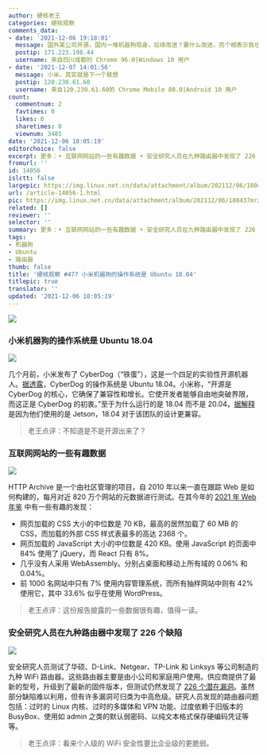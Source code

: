 ```yaml
---
author: 硬核老王
categories: 硬核观察
comments_data:
- date: '2021-12-06 19:18:01'
  message: 国外某公司开源，国内一堆机器狗现身，后续改进？要什么改进，亮个相表示我也有技术就完事。
  postip: 171.223.198.44
  username: 来自四川成都的 Chrome 96.0|Windows 10 用户
- date: '2021-12-07 14:01:56'
  message: 小米，其实就是下一个联想
  postip: 120.230.61.60
  username: 来自120.230.61.60的 Chrome Mobile 80.0|Android 10 用户
count:
  commentnum: 2
  favtimes: 0
  likes: 0
  sharetimes: 0
  viewnum: 3485
date: '2021-12-06 18:05:19'
editorchoice: false
excerpt: 更多：• 互联网网站的一些有趣数据 • 安全研究人员在九种路由器中发现了 226 个缺陷
fromurl: ''
id: 14056
islctt: false
largepic: https://img.linux.net.cn/data/attachment/album/202112/06/180437mrzrrg5vghc455rr.jpg
url: /article-14056-1.html
pic: https://img.linux.net.cn/data/attachment/album/202112/06/180437mrzrrg5vghc455rr.jpg.thumb.jpg
related: []
reviewer: ''
selector: ''
summary: 更多：• 互联网网站的一些有趣数据 • 安全研究人员在九种路由器中发现了 226 个缺陷
tags:
- 机器狗
- Ubuntu
- 路由器
thumb: false
title: '硬核观察 #477 小米机器狗的操作系统是 Ubuntu 18.04'
titlepic: true
translator: ''
updated: '2021-12-06 18:05:19'
---
```


![](https://img.linux.net.cn/data/attachment/album/202112/06/180437mrzrrg5vghc455rr.jpg)


### 小米机器狗的操作系统是 Ubuntu 18.04


![](https://img.linux.net.cn/data/attachment/album/202112/06/180448ovhom1h9q19gyvyn.jpg)


几个月前，小米发布了 CyberDog（“铁蛋”），这是一个四足的实验性开源机器人。[据透露](https://ubuntu.com/blog/cyberdog-a-four-legged-robot-revolution-with-ubuntu)，CyberDog 的操作系统是 Ubuntu 18.04。小米称，“开源是 CyberDog 的核心，它确保了兼容性和增长。它使开发者能够自由地突破界限，而这正是 CyberDog 的初衷。”至于为什么运行的是 18.04 而不是 20.04，[据解释](https://www.theregister.com/2021/12/03/ubuntu_cyberdog/)是因为他们使用的是 Jetson，18.04 对于该团队的设计更兼容。



> 
> 老王点评：不知道是不是开源出来了？
> 
> 
> 


### 互联网网站的一些有趣数据


![](https://img.linux.net.cn/data/attachment/album/202112/06/180458nzkn0x1nznc2khkr.jpg)


HTTP Archive 是一个由社区管理的项目，自 2010 年以来一直在跟踪 Web 是如何构建的，每月对近 820 万个网站的元数据进行测试。在其今年的 [2021 年 Web 年鉴](https://almanac.httparchive.org/en/2021/) 中有一些有趣的发现：


* 网页加载的 CSS 大小的中位数是 70 KB，最高的居然加载了 60 MB 的 CSS，而加载的外部 CSS 样式表最多的高达 2368 个。
* 网页加载的 JavaScript 大小的中位数是 420 KB。使用 JavaScript 的页面中 84% 使用了 jQuery，而 React 只有 8%。
* 几乎没有人采用 WebAssembly。分别占桌面和移动上所有域的 0.06% 和 0.04%。
* 前 1000 名网站中只有 7% 使用内容管理系统，而所有抽样网站中则有 42% 使用它，其中 33.6% 似乎在使用 WordPress。



> 
> 老王点评：这份报告披露的一些数据很有趣，值得一读。
> 
> 
> 


### 安全研究人员在九种路由器中发现了 226 个缺陷


![](https://img.linux.net.cn/data/attachment/album/202112/06/180510mtllolluvq4lqjvq.jpg)


安全研究人员测试了华硕、D-Link、Netgear、TP-Link 和 Linksys 等公司制造的九种 WiFi 路由器。这些路由器主要是由小公司和家庭用户使用。供应商提供了最新的型号，升级到了最新的固件版本，但测试仍然发现了 [226 个潜在漏洞](https://www.bleepingcomputer.com/news/security/nine-wifi-routers-used-by-millions-were-vulnerable-to-226-flaws/)。虽然部分缺陷难以利用，但有许多漏洞可归类为中高危级。研究人员发现的路由器问题包括：过时的 Linux 内核、过时的多媒体和 VPN 功能、过度依赖于旧版本的 BusyBox、使用如 admin 之类的默认弱密码、以纯文本格式保存硬编码凭证等等。



> 
> 老王点评：看来个人级的 WiFi 安全性要比企业级的更脆弱。
> 
> 
>
